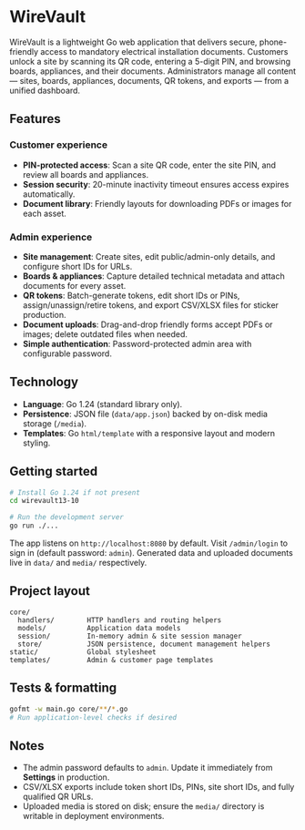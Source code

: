 # WireVault

WireVault is a lightweight Go web application that delivers secure, phone-friendly access to mandatory electrical installation documents. Customers unlock a site by scanning its QR code, entering a 5-digit PIN, and browsing boards, appliances, and their documents. Administrators manage all content — sites, boards, appliances, documents, QR tokens, and exports — from a unified dashboard.

## Features

### Customer experience
- **PIN-protected access**: Scan a site QR code, enter the site PIN, and review all boards and appliances.
- **Session security**: 20-minute inactivity timeout ensures access expires automatically.
- **Document library**: Friendly layouts for downloading PDFs or images for each asset.

### Admin experience
- **Site management**: Create sites, edit public/admin-only details, and configure short IDs for URLs.
- **Boards & appliances**: Capture detailed technical metadata and attach documents for every asset.
- **QR tokens**: Batch-generate tokens, edit short IDs or PINs, assign/unassign/retire tokens, and export CSV/XLSX files for sticker production.
- **Document uploads**: Drag-and-drop friendly forms accept PDFs or images; delete outdated files when needed.
- **Simple authentication**: Password-protected admin area with configurable password.

## Technology
- **Language**: Go 1.24 (standard library only).
- **Persistence**: JSON file (`data/app.json`) backed by on-disk media storage (`/media`).
- **Templates**: Go `html/template` with a responsive layout and modern styling.

## Getting started

```bash
# Install Go 1.24 if not present
cd wirevault13-10

# Run the development server
go run ./...
```

The app listens on `http://localhost:8080` by default. Visit `/admin/login` to sign in (default password: `admin`). Generated data and uploaded documents live in `data/` and `media/` respectively.

## Project layout

```
core/
  handlers/        HTTP handlers and routing helpers
  models/          Application data models
  session/         In-memory admin & site session manager
  store/           JSON persistence, document management helpers
static/            Global stylesheet
templates/         Admin & customer page templates
```

## Tests & formatting

```bash
gofmt -w main.go core/**/*.go
# Run application-level checks if desired
```

## Notes
- The admin password defaults to `admin`. Update it immediately from **Settings** in production.
- CSV/XLSX exports include token short IDs, PINs, site short IDs, and fully qualified QR URLs.
- Uploaded media is stored on disk; ensure the `media/` directory is writable in deployment environments.

